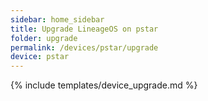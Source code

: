 ```yaml
---
sidebar: home_sidebar
title: Upgrade LineageOS on pstar
folder: upgrade
permalink: /devices/pstar/upgrade
device: pstar
---
```

{% include templates/device_upgrade.md %}
